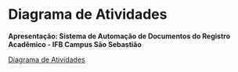 # Diagrama de Atividades
**Apresentação: Sistema de Automação de Documentos do Registro Acadêmico - IFB Campus São Sebastião**

[Diagrama de Atividades](#)

